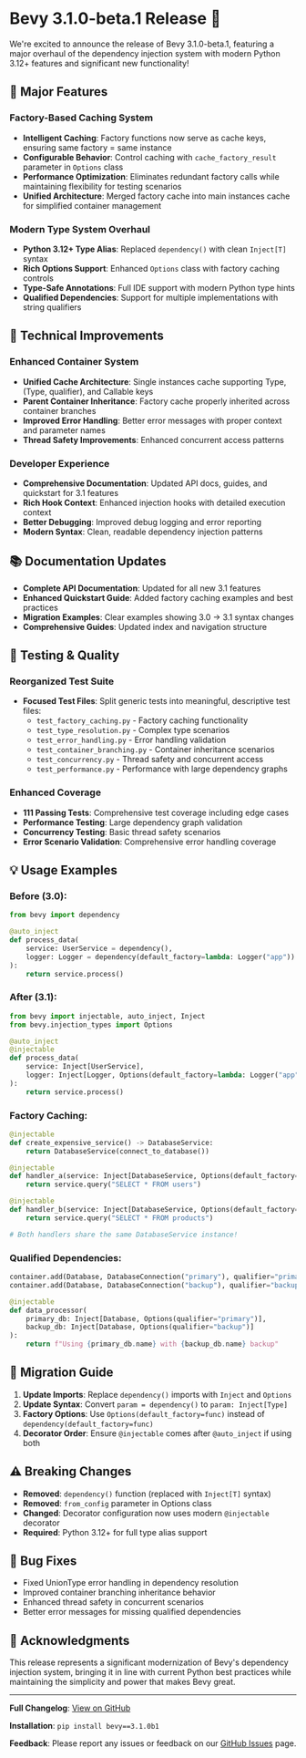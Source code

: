 # Bevy 3.1.0-beta.1 Release 🚀

We're excited to announce the release of Bevy 3.1.0-beta.1, featuring a major overhaul of the dependency injection system with modern Python 3.12+ features and significant new functionality!

## 🌟 Major Features

### Factory-Based Caching System
- **Intelligent Caching**: Factory functions now serve as cache keys, ensuring same factory = same instance
- **Configurable Behavior**: Control caching with `cache_factory_result` parameter in `Options` class
- **Performance Optimization**: Eliminates redundant factory calls while maintaining flexibility for testing scenarios
- **Unified Architecture**: Merged factory cache into main instances cache for simplified container management

### Modern Type System Overhaul
- **Python 3.12+ Type Alias**: Replaced `dependency()` with clean `Inject[T]` syntax
- **Rich Options Support**: Enhanced `Options` class with factory caching controls
- **Type-Safe Annotations**: Full IDE support with modern Python type hints
- **Qualified Dependencies**: Support for multiple implementations with string qualifiers

## 🔧 Technical Improvements

### Enhanced Container System
- **Unified Cache Architecture**: Single instances cache supporting Type, (Type, qualifier), and Callable keys
- **Parent Container Inheritance**: Factory cache properly inherited across container branches
- **Improved Error Handling**: Better error messages with proper context and parameter names
- **Thread Safety Improvements**: Enhanced concurrent access patterns

### Developer Experience
- **Comprehensive Documentation**: Updated API docs, guides, and quickstart for 3.1 features
- **Rich Hook Context**: Enhanced injection hooks with detailed execution context
- **Better Debugging**: Improved debug logging and error reporting
- **Modern Syntax**: Clean, readable dependency injection patterns

## 📚 Documentation Updates

- **Complete API Documentation**: Updated for all new 3.1 features
- **Enhanced Quickstart Guide**: Added factory caching examples and best practices
- **Migration Examples**: Clear examples showing 3.0 → 3.1 syntax changes
- **Comprehensive Guides**: Updated index and navigation structure

## 🧪 Testing & Quality

### Reorganized Test Suite
- **Focused Test Files**: Split generic tests into meaningful, descriptive test files:
  - `test_factory_caching.py` - Factory caching functionality
  - `test_type_resolution.py` - Complex type scenarios
  - `test_error_handling.py` - Error handling validation
  - `test_container_branching.py` - Container inheritance scenarios
  - `test_concurrency.py` - Thread safety and concurrent access
  - `test_performance.py` - Performance with large dependency graphs

### Enhanced Coverage
- **111 Passing Tests**: Comprehensive test coverage including edge cases
- **Performance Testing**: Large dependency graph validation
- **Concurrency Testing**: Basic thread safety scenarios
- **Error Scenario Validation**: Comprehensive error handling coverage

## 💡 Usage Examples

### Before (3.0):
```python
from bevy import dependency

@auto_inject
def process_data(
    service: UserService = dependency(),
    logger: Logger = dependency(default_factory=lambda: Logger("app"))
):
    return service.process()
```

### After (3.1):
```python
from bevy import injectable, auto_inject, Inject
from bevy.injection_types import Options

@auto_inject
@injectable
def process_data(
    service: Inject[UserService],
    logger: Inject[Logger, Options(default_factory=lambda: Logger("app"))]
):
    return service.process()
```

### Factory Caching:
```python
@injectable
def create_expensive_service() -> DatabaseService:
    return DatabaseService(connect_to_database())

@injectable  
def handler_a(service: Inject[DatabaseService, Options(default_factory=create_expensive_service)]):
    return service.query("SELECT * FROM users")

@injectable
def handler_b(service: Inject[DatabaseService, Options(default_factory=create_expensive_service)]):
    return service.query("SELECT * FROM products")

# Both handlers share the same DatabaseService instance!
```

### Qualified Dependencies:
```python
container.add(Database, DatabaseConnection("primary"), qualifier="primary")
container.add(Database, DatabaseConnection("backup"), qualifier="backup")

@injectable
def data_processor(
    primary_db: Inject[Database, Options(qualifier="primary")],
    backup_db: Inject[Database, Options(qualifier="backup")]
):
    return f"Using {primary_db.name} with {backup_db.name} backup"
```

## 🔄 Migration Guide

1. **Update Imports**: Replace `dependency()` imports with `Inject` and `Options`
2. **Update Syntax**: Convert `param = dependency()` to `param: Inject[Type]`
3. **Factory Options**: Use `Options(default_factory=func)` instead of `dependency(default_factory=func)`
4. **Decorator Order**: Ensure `@injectable` comes after `@auto_inject` if using both

## ⚠️ Breaking Changes

- **Removed**: `dependency()` function (replaced with `Inject[T]` syntax)
- **Removed**: `from_config` parameter in Options class
- **Changed**: Decorator configuration now uses modern `@injectable` decorator
- **Required**: Python 3.12+ for full type alias support

## 🐛 Bug Fixes

- Fixed UnionType error handling in dependency resolution
- Improved container branching inheritance behavior
- Enhanced thread safety in concurrent scenarios
- Better error messages for missing qualified dependencies

## 🙏 Acknowledgments

This release represents a significant modernization of Bevy's dependency injection system, bringing it in line with current Python best practices while maintaining the simplicity and power that makes Bevy great.

---

**Full Changelog**: [View on GitHub](https://github.com/ZechCodes/Bevy/compare/v3.0.0...v3.1.0-beta.1)

**Installation**: `pip install bevy==3.1.0b1`

**Feedback**: Please report any issues or feedback on our [GitHub Issues](https://github.com/ZechCodes/Bevy/issues) page.